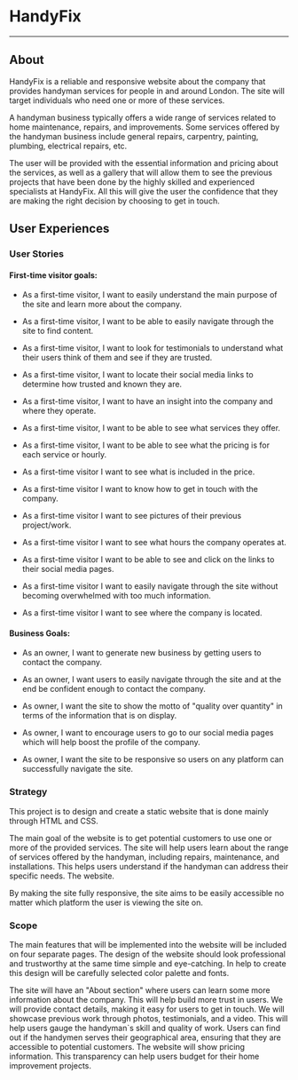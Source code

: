 # HandyFix

<!--add mock up picture here-->

---

## About

HandyFix is a reliable and responsive website about the company that provides handyman services for people in and around London. The site will target individuals who need one or more of these services.

A handyman business typically offers a wide range of services related to home maintenance, repairs, and improvements. Some services offered by the handyman business include general repairs, carpentry, painting, plumbing, electrical repairs, etc.

The user will be provided with the essential information and pricing about the services, as well as a gallery that will allow them to see the previous projects that have been done by the highly skilled and experienced specialists at HandyFix. All this will give the user the confidence that they are making the right decision by choosing to get in touch.

<!--add link to the live website here***Click**[here]()**to view the live website.***-->

## User Experiences

### **User Stories**

#### **First-time visitor goals:**

- As a first-time visitor, I want to easily understand the main purpose of the site and learn more about the company.

- As a first-time visitor, I want to be able to easily navigate through the site to find content.

- As a first-time visitor, I want to look for testimonials to understand what their users think of them and see if they are trusted.

- As a first-time visitor, I want to locate their social media links to determine how trusted and known they are.

- As a first-time visitor, I want to have an insight into the company and where they operate.

- As a first-time visitor, I want to be able to see what services they offer.

- As a first-time visitor, I want to be able to see what the pricing is for each service or hourly.

- As a first-time visitor I want to see what is included in the price.

- As a first-time visitor I want to know how to get in touch with the company.

- As a first-time visitor I want to see pictures of their previous project/work.

- As a first-time visitor I want to see what hours the company operates at.

- As a first-time visitor I want to be able to see and click on the links to their social media pages.

- As a first-time visitor I want to easily navigate through the site without becoming overwhelmed with too much information.

- As a first-time visitor I want to see where the company is located.

#### **Business Goals:**

- As an owner, I want to generate new business by getting users to contact the company.

- As an owner, I want users to easily navigate through the site and at the end be confident enough to contact the company.

- As owner, I want the site to show the motto of "quality over quantity" in terms of the information that is on display.

- As owner, I want to encourage users to go to our social media pages which will help boost the profile of the company.

- As owner, I want the site to be responsive so users on any platform can successfully navigate the site.

### **Strategy**

This project is to design and create a static website that is done mainly through HTML and CSS.

The main goal of the website is to get potential customers to use one or more of the provided services. The site will help users learn about the range of services offered by the handyman, including repairs, maintenance, and installations. This helps users understand if the handyman can address their specific needs. The website.

By making the site fully responsive, the site aims to be easily accessible no matter which platform the user is viewing the site on.

### **Scope**

The main features that will be implemented into the website will be included on four separate pages. The design of the website should look professional and trustworthy at the same time simple and eye-catching. In help to create this design will be carefully selected color palette and fonts.

The site will have an "About section" where users can learn some more information about the company. This will help build more trust in users. We will provide contact details, making it easy for users to get in touch. We will showcase previous work through photos, testimonials, and a video. This will help users gauge the handyman`s skill and quality of work. Users can find out if the handymen serves their geographical area, ensuring that they are accessible to potential customers. The website will show pricing information. This transparency can help users budget for their home improvement projects.

